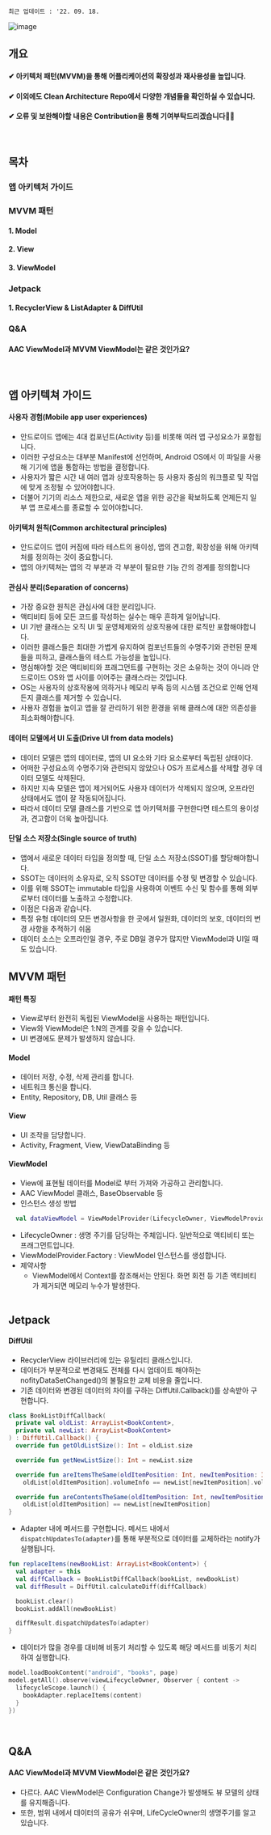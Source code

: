 `최근 업데이트 : '22. 09. 18.`  

![image](https://user-images.githubusercontent.com/86638578/184826536-07acba13-afd9-47a0-9e93-d88be4868f80.png)

## 개요
#### ✔ 아키텍처 패턴(MVVM)을 통해 어플리케이션의 확장성과 재사용성을 높입니다.
#### ✔ 이외에도 Clean Architecture Repo에서 다양한 개념들을 확인하실 수 있습니다.
#### ✔ 오류 및 보완해야할 내용은 Contribution을 통해 기여부탁드리겠습니다🙇‍♂️
</br>

## 목차
### 앱 아키텍처 가이드
### MVVM 패턴
#### 1. Model
#### 2. View
#### 3. ViewModel

### Jetpack
#### 1. RecyclerView & ListAdapter & DiffUtil

### Q&A
#### AAC ViewModel과 MVVM ViewModel는 같은 것인가요?
</br>

## 앱 아키텍쳐 가이드
#### 사용자 경험(Mobile app user experiences)
- 안드로이드 앱에는 4대 컴포넌트(Activity 등)를 비롯해 여러 앱 구성요소가 포함됩니다.
- 이러한 구성요소는 대부분 Manifest에 선언하며, Android OS에서 이 파일을 사용해 기기에 앱을 통합하는 방법을 결정합니다.
- 사용자가 짧은 시간 내 여러 앱과 상호작용하는 등 사용자 중심의 워크플로 및 작업에 맞게 조정될 수 있어야합니다.
- 더불어 기기의 리소스 제한으로, 새로운 앱을 위한 공간을 확보하도록 언제든지 일부 앱 프로세스를 종료할 수 있어야합니다.
#### 아키텍처 원칙(Common architectural principles)
- 안드로이드 앱이 커짐에 따라 테스트의 용이성, 앱의 견고함, 확장성을 위해 아키텍처를 정의하는 것이 중요합니다.
- 앱의 아키텍쳐는 앱의 각 부분과 각 부분이 필요한 기능 간의 경계를 정의합니다
#### 관심사 분리(Separation of concerns)
- 가장 중요한 원칙은 관심사에 대한 분리입니다.
- 액티비티 등에 모든 코드를 작성하는 실수는 매우 흔하게 일어납니다.
- UI 기반 클래스는 오직 UI 및 운영체제와의 상호작용에 대한 로직만 포함해야합니다.
- 이러한 클래스들은 최대한 가볍게 유지하여 컴포넌트들의 수명주기와 관련된 문제들을 피하고, 클래스들의 테스트 가능성을 높입니다.
- 명심해야할 것은 액티비티와 프래그먼트를 구현하는 것은 소유하는 것이 아니라 안드로이드 OS와 앱 사이를 이어주는 클래스라는 것입니다.
- OS는 사용자의 상호작용에 의하거나 메모리 부족 등의 시스템 조건으로 인해 언제든지 클래스를 제거할 수 있습니다.
- 사용자 경험을 높이고 앱을 잘 관리하기 위한 환경을 위해 클래스에 대한 의존성을 최소화해야합니다.
#### 데이터 모델에서 UI 도출(Drive UI from data models)
- 데이터 모델은 앱의 데이터로, 앱의 UI 요소와 기타 요소로부터 독립된 상태이다.
- 어떠한 구성요소의 수명주기와 관련되지 않았으나 OS가 프로세스를 삭제할 경우 데이터 모델도 삭제된다.
- 하지만 지속 모델은 앱이 제거되어도 사용자 데이터가 삭제되지 않으며, 오프라인 상태에서도 앱이 잘 작동되어집니다.
- 따라서 데이터 모델 클래스를 기반으로 앱 아키텍처를 구현한다면 테스트의 용이성과, 견고함이 더욱 높아집니다.
#### 단일 소스 저장소(Single source of truth)
- 앱에서 새로운 데이터 타입을 정의할 때, 단일 소스 저장소(SSOT)를 할당해야합니다.
- SSOT는 데이터의 소유자로, 오직 SSOT만 데이터를 수정 및 변경할 수 있습니다.
- 이를 위해 SSOT는 immutable 타입을 사용하여 이벤트 수신 및 함수를 통해 외부로부터 데이터를 노출하고 수정합니다.
- 이점은 다음과 같습니다.
- 특정 유형 데이터의 모든 변경사항을 한 곳에서 일원화, 데이터의 보호, 데이터의 변경 사항을 추적하기 쉬움
- 데이터 소스는 오프라인일 경우, 주로 DB일 경우가 많지만 ViewModel과 UI일 때도 있습니다.

## MVVM 패턴
#### 패턴 특징
- View로부터 완전히 독립된 ViewModel을 사용하는 패턴입니다.
- View와 ViewModel은 1:N의 관계를 갖을 수 있습니다.
- UI 변경에도 문제가 발생하지 않습니다.
#### Model
- 데이터 저장, 수정, 삭제 관리를 합니다.
- 네트워크 통신을 합니다.
- Entity, Repository, DB, Util 클래스 등
#### View
- UI 조작을 담당합니다.
- Activity, Fragment, View, ViewDataBinding 등
#### ViewModel
- View에 표현될 데이터를 Model로 부터 가져와 가공하고 관리합니다.
- AAC ViewModel 클래스, BaseObservable 등
- 인스턴스 생성 방법
```kotlin
  val dataViewModel = ViewModelProvider(LifecycleOwner, ViewModelProvider.Factory).get(DataViewModel::class.java)
```
- LifecycleOwner : 생명 주기를 담당하는 주체입니다. 일반적으로 액티비티 또는 프래그먼트입니다.
- ViewModelProvider.Factory : ViewModel 인스턴스를 생성합니다.
- 제약사항
  - ViewModel에서 Context를 참조해서는 안된다. 화면 회전 등 기존 액티비티가 제거되면 메모리 누수가 발생한다.  
    </br>

## Jetpack
#### DiffUtil
- RecyclerView 라이브러리에 있는 유틸리티 클래스입니다.
- 데이터가 부분적으로 변경돼도 전체를 다시 업데이트 해야하는 nofityDataSetChanged()의 불필요한 교체 비용을 줄입니다.
- 기존 데이터와 변경된 데이터의 차이를 구하는 DiffUtil.Callback()를 상속받아 구현합니다.
```kotlin
class BookListDiffCallback(
  private val oldList: ArrayList<BookContent>,
  private val newList: ArrayList<BookContent>
) : DiffUtil.Callback() {
  override fun getOldListSize(): Int = oldList.size

  override fun getNewListSize(): Int = newList.size

  override fun areItemsTheSame(oldItemPosition: Int, newItemPosition: Int): Boolean =
    oldList[oldItemPosition].volumeInfo == newList[newItemPosition].volumeInfo

  override fun areContentsTheSame(oldItemPosition: Int, newItemPosition: Int): Boolean =
    oldList[oldItemPosition] == newList[newItemPosition]
}
```
- Adapter 내에 메서드를 구현합니다. 메서드 내에서 `dispatchUpdatesTo(adapter)`를 통해 부분적으로 데이터를 교체하라는 notify가 실행됩니다.
```kotlin
fun replaceItems(newBookList: ArrayList<BookContent>) {
  val adapter = this
  val diffCallback = BookListDiffCallback(bookList, newBookList)
  val diffResult = DiffUtil.calculateDiff(diffCallback)

  bookList.clear()
  bookList.addAll(newBookList)

  diffResult.dispatchUpdatesTo(adapter)
}
```
- 데이터가 많을 경우를 대비해 비동기 처리할 수 있도록 해당 메서드를 비동기 처리하여 실행합니다.
```kotlin
model.loadBookContent("android", "books", page)
model.getAll().observe(viewLifecycleOwner, Observer { content ->
  lifecycleScope.launch() {
    bookAdapter.replaceItems(content)
  }
})
```

</br>

## Q&A
#### AAC ViewModel과 MVVM ViewModel은 같은 것인가요?
- 다르다. AAC ViewModel은 Configuration Change가 발생해도 뷰 모델의 상태를 유지해줍니다.
- 또한, 범위 내에서 데이터의 공유가 쉬우며, LifeCycleOwner의 생명주기를 알고 있습니다.
